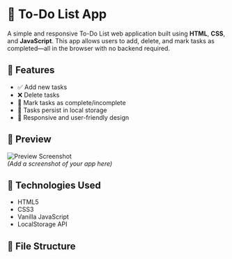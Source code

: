 # 📝 To-Do List App

A simple and responsive To-Do List web application built using **HTML**, **CSS**, and **JavaScript**. This app allows users to add, delete, and mark tasks as completed—all in the browser with no backend required.

## 🚀 Features

- ✅ Add new tasks
- ❌ Delete tasks
- 📌 Mark tasks as complete/incomplete
- 💾 Tasks persist in local storage
- 🎨 Responsive and user-friendly design

## 📸 Preview

![Preview Screenshot](screenshot.png)  
*(Add a screenshot of your app here)*

## 🔧 Technologies Used

- HTML5
- CSS3
- Vanilla JavaScript
- LocalStorage API

## 📂 File Structure

